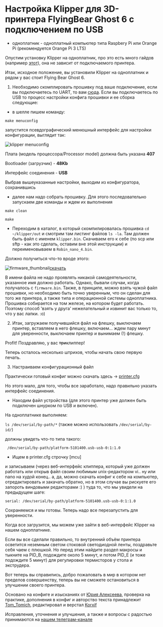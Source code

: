 # Настройка Klipper для 3D-принтера FlyingBear Ghost 6 с подключением по USB

* одноплатник - одноплатный компьютер типа Raspbery Pi или Orange Pi (рекомендуется Orange Pi 3 LTS)


Опустим установку Klipper на одноплатник, про это есть много гайдов (например [этот](https://klipper.wiki/home/initial/base)), она не зависит от подключаемого принтера.

Итак, исходное положение, вы установили Klipper на одноплатник и рядом у вас стоит Flying Bear Ghost 6.

1. Необходимо скомплировать прошивку под ваше подключение, если вы подключаетесь по UART, то вам [сюда](mcu_uart/readme.md).
Если вы подключаетесь по USB то процесс настройки конфига прошивки и ее сборка следующие:

* в шелле пишем команду:

```make menuconfig```

запустится псевдографический менюшный интерфейс для настройки конфигурации, выглядит так:

![klipper menuconfig](menuconfig.png)

Плата (модель процессора/Processor model) должна быть указана __407__

Bootloader (загрузчик) - __48Kb__

Интерфейс соединения - __USB__

Выбрав вышеуказанные настройки, выходим из конфигуратора, сохранившись

* далее нам надо собрать прошивку. Для этого последовательно запускаем две команды и ждем их выполнения

```make clean```

```make```

* Переходим в каталог, в который скомпилировалась прошивка ```cd ~/klipper/out``` и смотрим там листинг файлов ```ls -la```. Там должен быть файл с именем ```klipper.bin```.
Скачиваем его к себе (по scp или sftp - как это сделать, оставим вне этой инструкции) и переименовываем в ```Robin_nano_4.bin```.

Должно получиться что-то вроде этого:

![firmware_thumbnail](firmware_thumbnail.png)[скачать](Robin_nano_4.zip)

В имени файла не надо проявлять никакой самодеятельности, указанное имя должно работать. Однако, бывали случаи, когда получалось с ```firmware.bin```. Также, в принципе, можно взять чужой файл прошивки, но необходимо быть точно уверенным, что он сделан для того же принтера, а также типа и операционной системы одноплатника. Прошивка собирается на том железе, на котором будет работать. Поэтому способ 'взять у друга' нежелательный и извинит вас только то, что у вас лапки. :o)

2. Итак, загружаем получившийся файл на флешку, выключаем принтер, вставляем в него флешку, включаем... ждем пару минут для уверенности, выключаем принтер и вынимаем (!) флешку. 

Profit! Поздравляю, у вас ~~три~~клиппер! 

Теперь осталось несколько штрихов, чтобы начать свою первую печать.

3. Настраиваем конфигурационный файл

Практически готовый конфиг можно скачать здесь -> [printer.cfg](klipper_config/printer.cfg)

Но этого мало, для того, чтобы все заработало, надо правильно указать интерфейс соединения.

* Находим файл устройства (для этого принтер уже должен быть подключен шнурком по USB и включен). 

На одноплатнике выполняем:

```ls /dev/serial/by-path/*``` (также можно использовать ```/dev/serial/by-id/```)

должны увидеть что-то типа такого:

``` /dev/serial/by-path/platform-5101400.usb-usb-0:1:1.0```

* Ищем в printer.cfg строчку [mcu]

и записываем (через веб-интерфейс клиппера, который уже должен работать или открыв файл своим любимым unix-редактором vi.. ну или nano на худой конец.. а, да, можно скачать конфиг к себе на компьютер, отредактировать и закачать обратно, но в этом случае вы рискуете его запороть виндовыми редакторами :) ) туда то, что мы увидели на предыдущем шаге:

```serial: /dev/serial/by-path/platform-5101400.usb-usb-0:1:1.0```

Сохраняемся и мы готовы. Теперь надо все перезапустить для уверенности.

Когда все загрузится, мы можем уже зайти в веб-интерфейс Klipper на нашем одноплатнике.

Если вы все сделали правильно, то внутренний объём принтера осветится неземным светом стоковой светодиодной ленты, поздравьте себя чаем с плюшкой. Но перед этим найдите раздел макросы и тыкните на PID_B, подождите около 5 минут, и потом PID_E (и тоже подождите 5 минут) для регулировки термисторов у стола и экструдера. 

Вот теперь вы справились, добро пожаловать в мир  в котором нет пределов совершенству, теперь вы не сможете остановиться в улучшении своего принтера. 



Основано на конфиге и изысканиях от [Юрия Алексеева](https://t.me/Jura_Alekseev), проверка на практике, дополнения в конфиг и авторство текста принадлежит [Tom_Tomich](https://t.me/Tom_Tomich), редактировал и верстал [Korxif](https://t.me/Korxif)

Исправления, уточнения и улучшения, а также и вопросы с радостью принимаются на [нашем телеграм-канале](https://t.me/fbg5_waiters)